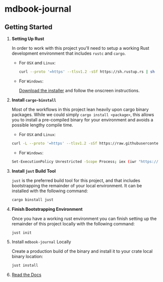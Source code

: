 <!-- -->

# mdbook-journal

## Getting Started

1. **Setting Up Rust**

   In order to work with this project you'll need to setup a working
   Rust development environment that includes `rustc` and `cargo`.

   - For `OSX` and `Linux`:

     ```bash
     curl --proto '=https' --tlsv1.2 -sSf https://sh.rustup.rs | sh
     ```

   - For `Windows`:

     [Download the installer] and follow the onscreen instructions.

     [Download the installer]: https://win.rustup.rs/x86_64

2. **Install `cargo-binstall`**

   Most of the workflows in this project lean heavily upon cargo binary
   packages. While we could simply `cargo install <package>`, this allows
   you to install a pre-compiled binary for your environment and avoids
   a possible lengthy compile time.

   - For `OSX` and `Linux`:

   ```bash
   curl -L --proto '=https' --tlsv1.2 -sSf https://raw.githubusercontent.com/cargo-bins/cargo-binstall/main/install-from-binstall-release.sh | bash
   ```

   - For `Windows`:

   ```bash
   Set-ExecutionPolicy Unrestricted -Scope Process; iex (iwr "https://raw.githubusercontent.com/cargo-bins/cargo-binstall/main/install-from-binstall-release.ps1").Content
   ```

3. **Install `just` Build Tool**

   `just` is the preferred build tool for this project, and that includes
   bootstrapping the remainder of your local environment. It can be
   installed with the following command:

   ```bash
   cargo binstall just
   ```

4. **Finish Bootstrapping Environment**

   Once you have a working rust environment you can finish setting up the
   remainder of this project locally with the following command:

   ```bash
   just init
   ```

5. Install `mdbook-journal` Locally

   Create a production build of the binary and install it to your
   crate local binary location:

   ```bash
   just install
   ```

6. [Read the Docs](./docs/useage.md)
